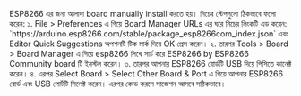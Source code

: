 <p>
ESP8266 এর জন্য আলাদা board manually install করতে হয়। নিচের স্টেপগুলো ঠিকভাবে ফলো করেন:
১. File > Preferences এ গিয়ে Board Manager URLs এর ঘরে নিচের লিংকটি এড করেন:
`https://arduino.esp8266.com/stable/package_esp8266com_index.json`
এবং Editor Quick Suggestions অপশনটি টিক মার্ক দিয়ে OK প্রেস করেন।
২. তারপর Tools > Board > Board Manager এ গিয়ে esp8266 লিখে সার্চ করে ESP8266 by ESP8266 Community board টি ইনস্টল করেন।
৩. তারপর আপনার ESP8266 বোর্ডটি USB দিয়ে পিসিতে কানেক্ট করেন।
৪. এরপর Select Board > Select Other Board & Port এ গিয়ে আপনার ESP8266 বোর্ড এবং USB পোর্টটি সিলেক্ট করেন।
এরপর কোড করলে সাজেশন আসবে সঠিকভাবে।
</p>